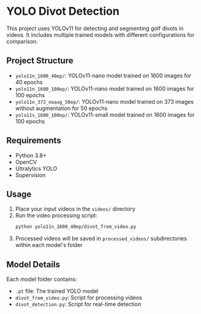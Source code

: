 # YOLO Divot Detection

This project uses YOLOv11 for detecting and segmenting golf divots in videos. It includes multiple trained models with different configurations for comparison.

## Project Structure

- `yolo11n_1600_40ep/`: YOLOv11-nano model trained on 1600 images for 40 epochs
- `yolo11n_1600_100ep/`: YOLOv11-nano model trained on 1600 images for 100 epochs
- `yolo11n_373_noaug_50ep/`: YOLOv11-nano model trained on 373 images without augmentation for 50 epochs
- `yolo11s_1600_100ep/`: YOLOv11-small model trained on 1600 images for 100 epochs

## Requirements

- Python 3.8+
- OpenCV
- Ultralytics YOLO
- Supervision

## Usage

1. Place your input videos in the `videos/` directory
2. Run the video processing script:
   ```bash
   python yolo11n_1600_40ep/divot_from_video.py
   ```
3. Processed videos will be saved in `processed_videos/` subdirectories within each model's folder

## Model Details

Each model folder contains:
- `.pt` file: The trained YOLO model
- `divot_from_video.py`: Script for processing videos
- `divot_detection.py`: Script for real-time detection 